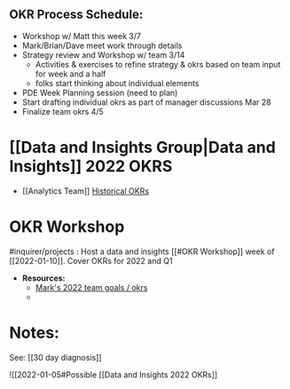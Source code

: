 ## OKR Process Schedule:
-   Workshop w/ Matt this week 3/7
-   Mark/Brian/Dave meet work through details
-   Strategy review and Workshop w/ team 3/14
    -   Activities & exercises to refine strategy & okrs based on team input for week and a half
    -   folks start thinking about individual elements
-   PDE Week Planning session (need to plan)
-   Start drafting individual okrs as part of manager discussions Mar 28
-   Finalize team okrs 4/5

# [[Data and Insights Group|Data and Insights]] 2022 OKRS
- [[Analytics Team]] [Historical OKRs](https://inquirer.atlassian.net/wiki/spaces/KB/pages/228295/Goals+and+OKRs)

# OKR Workshop
#inquirer/projects : Host a data and insights [[#OKR Workshop]] week of [[2022-01-10]]. Cover OKRs for 2022 and Q1

- **Resources:**
	- [Mark's 2022 team goals / okrs](https://inquirer.atlassian.net/wiki/spaces/KB/pages/1812365313/2022+Team+Goals+OKRs)
	- 


# Notes:
See: [[30 day diagnosis]]

![[2022-01-05#Possible [[Data and Insights 2022 OKRs]]